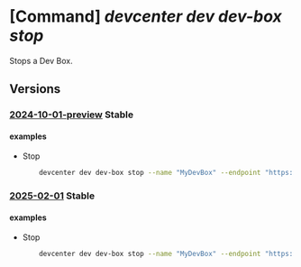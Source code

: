 # [Command] _devcenter dev dev-box stop_

Stops a Dev Box.

## Versions

### [2024-10-01-preview](/Resources/data-plane/microsoft.devcenter/L3Byb2plY3RzL3t9L3VzZXJzL3t9L2RldmJveGVzL3t9OnN0b3A=/2024-10-01-preview.xml) **Stable**

<!-- data-plane:microsoft.devcenter /projects/{}/users/{}/devboxes/{}:stop 2024-10-01-preview -->

#### examples

- Stop
    ```bash
        devcenter dev dev-box stop --name "MyDevBox" --endpoint "https://8a40af38-3b4c-4672-a6a4-5e964b1870ed-contosodevcenter.centralus.devcenter.azure.com/" --project-name "DevProject" --user-id "00000000-0000-0000-0000-000000000000"
    ```

### [2025-02-01](/Resources/data-plane/microsoft.devcenter/L3Byb2plY3RzL3t9L3VzZXJzL3t9L2RldmJveGVzL3t9OnN0b3A=/2025-02-01.xml) **Stable**

<!-- data-plane:microsoft.devcenter /projects/{}/users/{}/devboxes/{}:stop 2025-02-01 -->

#### examples

- Stop
    ```bash
        devcenter dev dev-box stop --name "MyDevBox" --endpoint "https://8a40af38-3b4c-4672-a6a4-5e964b1870ed-contosodevcenter.centralus.devcenter.azure.com/" --project-name "DevProject" --user-id "00000000-0000-0000-0000-000000000000"
    ```
